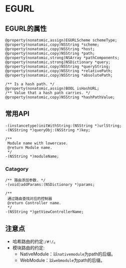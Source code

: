 # EGURL

## EGURL的属性
```
@property(nonatomic,assign)EGURLScheme schemeType;
@property(nonatomic,copy)NSString *scheme;
@property(nonatomic,copy)NSString *host;
@property(nonatomic,copy)NSString *path;
@property(nonatomic,strong)NSArray *pathComponents;
@property(nonatomic,strong)NSDictionary *query;
@property(nonatomic,copy)NSString *queryString;
@property(nonatomic,copy)NSString *relativePath;
@property(nonatomic,copy)NSString *absolutePath;

/** Is a hash path. */
@property(nonatomic,assign)BOOL isHashURL;
/** Value that a hash path carries. */
@property(nonatomic,copy)NSString *hashPathValue;
```

## 常用API
```
-(instancetype)initWithString:(NSString *)urlString;
-(NSString *)queryObj:(NSString *)key;

/**
 Module name with lowercase.
 @return Module name.
 */
-(NSString *)moduleName;
```

### Catagory
```
/** 路由添加参数. */
-(void)addParams:(NSDictionary *)params;

/**
 通过路由查找对应的控制器
 @return Controller name.
 */
-(NSString *)getViewControllerName;
```

## 注意点
- 哈希路由的约定:`/#!/`。
- 模块路由的约定:
	- NativeModule：以`nativemodule`为path的后缀。
	- WebModule：以`webmodule`为path的后缀。